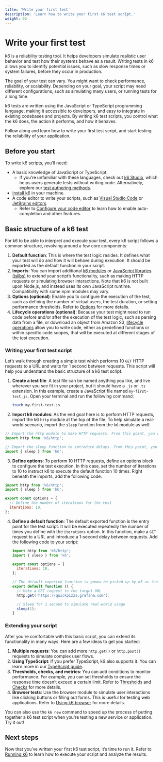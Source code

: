 ```yaml
---
title: 'Write your first test'
description: 'Learn how to write your first k6 test script.'
weight: 02
---
```


# Write your first test

k6 is a reliability testing tool. It helps developers simulate realistic user behavior and test how their systems behave as a result. Writing tests in k6 allows you to identify potential issues, such as slow response times or system failures, before they occur in production.

The goal of your test can vary. You might want to check performance, reliability, or scalability. Depending on your goal, your script may need different configurations, such as simulating many users, or running tests for a long time.

k6 tests are written using the JavaScript or TypeScript programming language, making it accessible to developers, and easy to integrate in existing codebases and projects. By writing k6 test scripts, you control what the k6 does, the action it performs, and how it behaves.

Follow along and learn how to write your first test script, and start testing the reliability of your application.

## Before you start

To write k6 scripts, you'll need:

- A basic knowledge of JavaScript or TypeScript.
  - If you're unfamiliar with these languages, check out [k6 Studio](https://grafana.com/docs/k6/<K6_VERSION>/k6-studio/), which helps users generate tests without writing code. Alternatively, explore our [test authoring methods](https://grafana.com/docs/k6/<K6_VERSION>/using-k6/test-authoring/).
- [Install k6](https://grafana.com/docs/k6/<K6_VERSION>/set-up/) in your machine.
- A code editor to write your scripts, such as [Visual Studio Code](https://code.visualstudio.com/) or [JetBrains editors](https://www.jetbrains.com/).
  - Refer to [Configure your code editor](https://grafana.com/docs/k6/<K6_VERSION>/set-up/configure-your-code-editor/) to learn how to enable auto-completion and other features.

## Basic structure of a k6 test

For k6 to be able to interpret and execute your test, every k6 script follows a common structure, revolving around a few core components:

1. **Default function**: This is where the test logic resides. It defines what your test will do and how it will behave during execution. It should be exported as the default function in your script.
2. **Imports**: You can import additional [k6 modules](https://grafana.com/docs/k6/<K6_VERSION>/javascript-api/) or [JavaScript libraries (jslibs)](https://grafana.com/docs/k6/<K6_VERSION>/javascript-api/jslib/) to extend your script’s functionality, such as making HTTP requests or simulating browser interactions. Note that k6 is not built upon Node.js, and instead uses its own JavaScript runtime. Compatibility with some npm modules may vary.
3. **Options (optional)**: Enable you to configure the execution of the test, such as defining the number of virtual users, the test duration, or setting performance thresholds. Refer to [Options](https://grafana.com/docs/k6/<K6_VERSION>/using-k6/k6-options/) for more details.
4. **Lifecycle operations (optional)**: Because your test might need to run code before and/or after the execution of the test logic, such as parsing data from a file, or download an object from Amazon S3, [lifecycle operations](https://grafana.com/docs/k6/<K6_VERSION>/javascript-api/jslib/) allow you to write code, either as predefined functions or within specific code scopes, that will be executed at different stages of the test execution.

### Writing your first test script

Let’s walk through creating a simple test which performs 10 `GET` HTTP requests to a URL and waits for 1 second between requests. This script will help you understand the basic structure of a k6 test script.

1. **Create a test file**: A test file can be named anything you like, and live wherever you see fit in your project, but it should have a `.js` or `.ts` extension. In this example, create a JavaScript file named `my-first-test.js`. Open your terminal and run the following command:

   ```bash
   touch my-first-test.js
   ```

2. **Import k6 modules**: As the end goal here is to perform HTTP requests, import the k6 `http` module at the top of the file. To help simulate a real-world scenario, import the `sleep` function from the `k6` module as well.

<!-- md-k6:skip -->

```javascript
// Import the http module to make HTTP requests. From this point, you can use `http` methods to make HTTP requests.
import http from 'k6/http';

// Import the sleep function to introduce delays. From this point, you can use the `sleep` function to introduce delays in your test script.
import { sleep } from 'k6';
```

3. **Define options**: To perform 10 HTTP requests, define an options block to configure the test execution. In this case, set the number of iterations to 10 to instruct k6 to execute the default function 10 times. Right beneath the imports, add the following code:

<!-- md-k6:skip -->

```javascript
import http from 'k6/http';
import { sleep } from 'k6';

export const options = {
  // Define the number of iterations for the test
  iterations: 10,
};
```

4. **Define a default function**: The default exported function is the entry point for the test script. It will be executed repeatedly the number of times you define with the `iterations` option. In this function, make a `GET` request to a URL and introduce a 1-second delay between requests. Add the following code to your script:

   ```javascript
   import http from 'k6/http';
   import { sleep } from 'k6';

   export const options = {
     iterations: 10,
   };

   // The default exported function is gonna be picked up by k6 as the entry point for the test script. It will be executed repeatedly in "iterations" for the whole duration of the test.
   export default function () {
     // Make a GET request to the target URL
     http.get('https://quickpizza.grafana.com');

     // Sleep for 1 second to simulate real-world usage
     sleep(1);
   }
   ```

### Extending your script

After you're comfortable with this basic script, you can extend its functionality in many ways. Here are a few ideas to get you started:

1. **Multiple requests**: You can add more `http.get()` or `http.post()` requests to simulate complex user flows.
2. **Using TypeScript**: If you prefer TypeScript, k6 also supports it. You can learn more in our [TypeScript guide](https://grafana.com/docs/k6/<K6_VERSION>/using-k6/javascript-typescript-compatibility-mode/#typescript-support).
3. **Thresholds, checks, and metrics**: You can add conditions to monitor performance. For example, you can set thresholds to ensure the response time doesn’t exceed a certain limit. Refer to [Thresholds](https://grafana.com/docs/k6/<K6_VERSION>/using-k6/thresholds/) and [Checks](https://grafana.com/docs/k6/<K6_VERSION>/using-k6/checks/) for more details.
4. **Browser tests**: Use the browser module to simulate user interactions like clicking buttons or filling out forms. This is useful for testing web applications. Refer to [Using k6 browser](https://grafana.com/docs/k6/<K6_VERSION>/using-k6-browser/) for more details.

You can also use the `k6 new` command to speed up the process of putting together a k6 test script when you're testing a new service or application. Try it out!

## Next steps

Now that you’ve written your first k6 test script, it’s time to run it. Refer to [Running k6](https://grafana.com/docs/k6/<K6_VERSION>/get-started/running-k6/) to learn how to execute your script and analyze the results.
